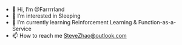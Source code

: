 - 👋 Hi, I’m @Farrrrland
- 👀 I’m interested in Sleeping
- 🌱 I’m currently learning Reinforcement Learning & Function-as-a-Service
- 📫 How to reach me SteveZhao@outlook.com

<!---
Farrrrland/Farrrrland is a ✨ special ✨ repository because its `README.md` (this file) appears on your GitHub profile.
You can click the Preview link to take a look at your changes.
--->

